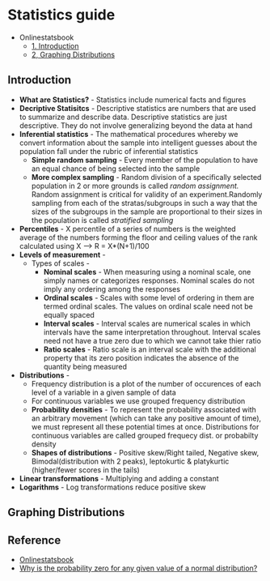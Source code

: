 # Statistics guide

- Onlinestatsbook
  - [1. Introduction](#introduction)
  - [2, Graphing Distributions](#graphing-distributions)

## Introduction
- **What are Statistics?** - Statistics include numerical facts and figures
- **Decriptive Statisitcs** - Descriptive statistics are numbers that are used to summarize and describe data. Descriptive statistics are just descriptive. They do not involve generalizing beyond the data at hand
- **Inferential statistics** - The mathematical procedures whereby we convert information about the sample into intelligent guesses about the population fall under the rubric of inferential statistics
  - **Simple random sampling** - Every member of the population to have an equal chance of being selected into the sample
  - **More complex sampling** - Random division of a specifically selected population in 2 or more grounds is called *random assignment.* Random assignment is critical for validity of an experiment.Randomly sampling from each of the stratas/subgroups in such a way that the sizes of the subgroups in the sample are proportional to their sizes in the population is called *stratified sampling*
- **Percentiles** - X percentile of a series of numbers is the weighted average of the numbers forming the floor and ceiling values of the rank calculated using X --> R = X*(N+1)/100
- **Levels of measurement** - 
  - Types of scales -
    - **Nominal scales** - When measuring using a nominal scale, one simply names or categorizes responses. Nominal scales do not imply any ordering among the responses
    - **Ordinal scales** - Scales with some level of ordering in them are termed ordinal scales. The values on ordinal scale need not be equally spaced
    - **Interval scales** - Interval scales are numerical scales in which intervals have the same interpretation throughout. Interval scales need not have a true zero due to which we cannot take thier ratio
    - **Ratio scales** - Ratio scale is an interval scale with the additional property that its zero position indicates the absence of the quantity being measured
- **Distributions** - 
  - Frequency distribution is a plot of the number of occurences of each level of a variable in a given sample of data
  - For continuous variables we use grouped frequency distribution
  - **Probability densities** - To represent the probability associated with an arbitrary movement (which can take any positive amount of time), we must represent all these potential times at once. Distributions for continuous variables are called grouped frequecy dist. or probabilty density
  - **Shapes of distributions** - Positive skew/Right tailed, Negative skew, Bimodal(distribution with 2 peaks), leptokurtic & platykurtic (higher/fewer scores in the tails)
- **Linear transformations** - Multiplying and adding a constant
- **Logarithms** - Log transformations reduce positive skew

## Graphing Distributions




## Reference

- [Onlinestatsbook](http://onlinestatbook.com/2/index.html)
- [Why is the probability zero for any given value of a normal distribution?](https://stats.stackexchange.com/questions/60702/why-is-the-probability-zero-for-any-given-value-of-a-normal-distribution?newreg=bc7ce05c40af4b8c909d6fa88c335f89)
